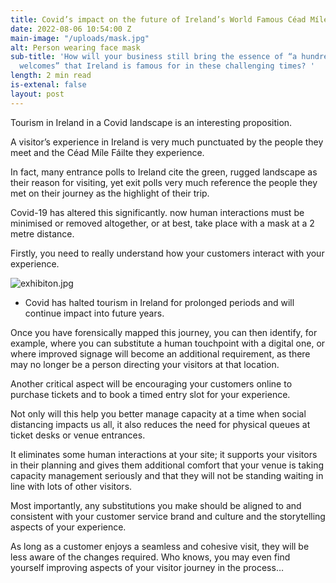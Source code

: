 ```yaml
---
title: Covid’s impact on the future of Ireland’s World Famous Céad Míle Fáilte
date: 2022-08-06 10:54:00 Z
main-image: "/uploads/mask.jpg"
alt: Person wearing face mask
sub-title: 'How will your business still bring the essence of “a hundred thousand
  welcomes” that Ireland is famous for in these challenging times? '
length: 2 min read
is-extenal: false
layout: post
---
```


Tourism in Ireland in a Covid landscape is an interesting proposition. 

A visitor’s experience in Ireland is very much punctuated by the people they meet and the Céad Míle Fáilte they experience. 

In fact, many entrance polls to Ireland cite the green, rugged landscape as their reason for visiting, yet exit polls very much reference the people they met on their journey as the highlight of their trip. 

Covid-19 has altered this significantly. now human interactions must be minimised or removed altogether, or at best, take place with a mask at a 2 metre distance.

Firstly, you need to really understand how your customers interact with your experience. 

![exhibiton.jpg](/uploads/exhibiton.jpg)
* Covid has halted tourism in Ireland for prolonged periods and will continue impact into future years.

Once you have forensically mapped this journey, you can then identify, for example, where you can substitute a human touchpoint with a digital one, or where improved signage will become an additional requirement, as there may no longer be a person directing your visitors at that location.

Another critical aspect will be encouraging your customers online to purchase tickets and to book a timed entry slot for your experience. 

Not only will this help you better manage capacity at a time when social distancing impacts us all, it also reduces the need for physical queues at ticket desks or venue entrances. 

It eliminates some human interactions at your site; it supports your visitors in their planning and gives them additional comfort that your venue is taking capacity management seriously and that they will not be standing waiting in line with lots of other visitors. 

Most importantly, any substitutions you make should be aligned to and consistent with your customer service brand and culture and the storytelling aspects of your experience. 

As long as a customer enjoys a seamless and cohesive visit, they will be less aware of the changes required. Who knows, you may even find yourself improving aspects of your visitor journey in the process…